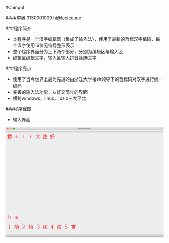 #Chinput

####李奥 3130001009 hi@leeleo.me

###程序简介

- 本程序是一个汉字编辑器（集成了输入法），使用了最新的哲标汉字编码，每个汉字使用16位无符号整形表示
- 整个程序界面分为上下两个部分，分别为编辑区与输入区
- 编辑区编辑文字，输入区输入拼音筛选文字

###程序亮点

- 使用了当今世界上最为先进的由浙江大学楼sir领导下的哲标码对汉字进行统一编码
- 完善的输入法功能，友好又简介的界面
- 横跨windows，linux， os x三大平台

###程序截图

- 输入界面

![](./Chinput.png)
